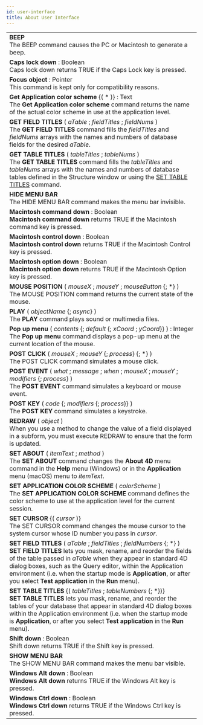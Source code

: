 ```yaml
---
id: user-interface
title: About User Interface
---
```

||
|---|
|**BEEP**<br/>The BEEP command causes the PC or Macintosh to generate a beep.|
|**Caps lock down**  : Boolean<br/>Caps lock down returns TRUE if the Caps Lock key is pressed.|
|**Focus object**  : Pointer<br/>This command is kept only for compatibility reasons.|
|**Get Application color scheme** {( * )} : Text<br/>The **Get Application color scheme** command returns the name of the actual color scheme in use at the application level.|
|**GET FIELD TITLES** ( *aTable* ; *fieldTitles* ; *fieldNums* )<br/>The **GET FIELD TITLES** command fills the *fieldTitles* and *fieldNums* arrays with the names and numbers of database fields for the desired *aTable*.|
|**GET TABLE TITLES** ( *tableTitles* ; *tableNums* )<br/>The **GET TABLE TITLES** command fills the *tableTitles* and *tableNums* arrays with the names and numbers of database tables defined in the Structure window or using the [SET TABLE TITLES](set-table-titles.md) command.|
|**HIDE MENU BAR**<br/>The HIDE MENU BAR command makes the menu bar invisible.|
|**Macintosh command down**  : Boolean<br/>**Macintosh command down** returns TRUE if the Macintosh command key is pressed.|
|**Macintosh control down**  : Boolean<br/>**Macintosh control down** returns TRUE if the Macintosh Control key is pressed.|
|**Macintosh option down**  : Boolean<br/>**Macintosh option down** returns TRUE if the Macintosh Option key is pressed.|
|**MOUSE POSITION** ( *mouseX* ; *mouseY* ; *mouseButton* {; *} )<br/>The MOUSE POSITION command returns the current state of the mouse.|
|**PLAY** ( *objectName* {; *async*} )<br/>The **PLAY** command plays sound or multimedia files.|
|**Pop up menu** ( *contents* {; *default* {; *xCoord* ; *yCoord*}} )  : Integer<br/>The **Pop up menu** command displays a pop-up menu at the current location of the mouse.|
|**POST CLICK** ( *mouseX* ; *mouseY* {; *process*} {; *} )<br/>The POST CLICK command simulates a mouse click.|
|**POST EVENT** ( *what* ; *message* ; *when* ; *mouseX* ; *mouseY* ; *modifiers* {; *process*} )<br/>The **POST EVENT** command simulates a keyboard or mouse event.|
|**POST KEY** ( *code* {; *modifiers* {; *process*}} )<br/>The **POST KEY** command simulates a keystroke.|
|**REDRAW** ( *object* )<br/>When you use a method to change the value of a field displayed in a subform, you must execute REDRAW to ensure that the form is updated.|
|**SET ABOUT** ( *itemText* ; *method* )<br/>The **SET ABOUT** command changes the **About 4D** menu command in the **Help** menu (Windows) or in the **Application** menu (macOS) menu to *itemText*.|
|**SET APPLICATION COLOR SCHEME** ( *colorScheme* )<br/>The **SET APPLICATION COLOR SCHEME** command defines the color scheme to use at the application level for the current session.|
|**SET CURSOR** {( *cursor* )}<br/>The SET CURSOR command changes the mouse cursor to the system cursor whose ID number you pass in *cursor*.|
|**SET FIELD TITLES** ( *aTable* ; *fieldTitles* ; *fieldNumbers* {; *} )<br/>**SET FIELD TITLES** lets you mask, rename, and reorder the fields of the table passed in *aTable* when they appear in standard 4D dialog boxes, such as the Query editor, within the Application environment (i.e. when the startup mode is **Application**, or after you select **Test application** in the **Run** menu).|
|**SET TABLE TITLES** {( *tableTitles* ; *tableNumbers* {; *})}<br/>**SET TABLE TITLES** lets you mask, rename, and reorder the tables of your database that appear in standard 4D dialog boxes within the Application environment (i.e. when the startup mode is **Application**, or after you select **Test application** in the **Run** menu).|
|**Shift down**  : Boolean<br/>Shift down returns TRUE if the Shift key is pressed.|
|**SHOW MENU BAR**<br/>The SHOW MENU BAR command makes the menu bar visible.|
|**Windows Alt down**  : Boolean<br/>**Windows Alt down** returns TRUE if the Windows Alt key is pressed.|
|**Windows Ctrl down**  : Boolean<br/>**Windows Ctrl down** returns TRUE if the Windows Ctrl key is pressed.|
